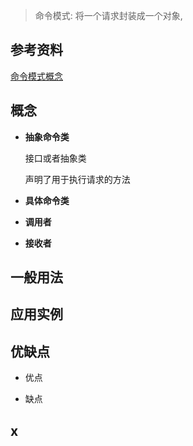 >   命令模式: 将一个请求封装成一个对象,



## 参考资料

[命令模式概念](https://blog.csdn.net/LoveLion/article/details/8796736)



## 概念

*   **抽象命令类**

    接口或者抽象类

    声明了用于执行请求的方法

*   **具体命令类**

*   **调用者**

*   **接收者**



## 一般用法





## 应用实例





## 优缺点

*   优点

  

*   缺点

  



## x